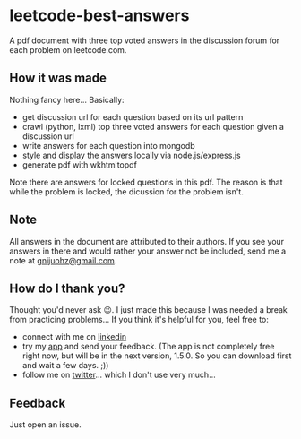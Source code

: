 # leetcode-best-answers

A pdf document with three top voted answers in the discussion forum for each problem on leetcode.com.

## How it was made

Nothing fancy here... Basically:

- get discussion url for each question based on its url pattern
- crawl (python, lxml) top three voted answers for each question given a discussion url
- write answers for each question into mongodb
- style and display the answers locally via node.js/express.js
- generate pdf with wkhtmltopdf

Note there are answers for locked questions in this pdf. The reason is that while the problem is locked, the dicussion for the problem isn't.


## Note

All answers in the document are attributed to their authors. If you see your answers in there and would rather your answer not be included, send me a note at gnijuohz@gmail.com.


## How do I thank you?

Thought you'd never ask 😉. I just made this because I was needed a break from practicing problems... If you think it's helpful for you, feel free to:

- connect with me on [linkedin](https://www.linkedin.com/in/gnijuohz)  
- try my [app](https://itunes.apple.com/us/app/geeksforgeeks-reader-read/id991254978?mt=8) and send your feedback. (The app is not completely free right now, but will be in the next version, 1.5.0. So you can download first and wait a few days. ;))
- follow me on [twitter](https://twitter.com/gnijuohz)... which I don't use very much...

## Feedback

Just open an issue.
